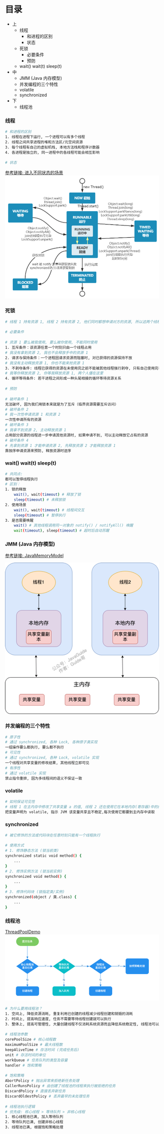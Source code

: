 # 目录
- 上
    - 线程
        - 和进程的区别
        - 状态
    - 死锁
        - 必要条件
        - 预防
    - wait() wait(t) sleep(t)
- 中
    - JMM (Java 内存模型)
    - 并发编程的三个特性
    - volatile
    - synchronized
- 下
    - 线程池

### 线程
```bash
# 和进程的区别
1. 线程在进程下运行, 一个进程可以有多个线程
2. 线程之间共享进程的堆和方法区/元空间资源
3. 每个线程有自己的虚拟机栈, 本地方法栈和程序计数器
4. 各进程是独立的, 同一进程中的各线程可能会相互影响

# 状态
```
[参考链接: 进入不同状态的场景](https://mp.weixin.qq.com/s/R5MrTsWvk9McFSQ7bS0W2w)
![](https://github.com/liubobo1996/boboWeb/raw/master/MyPic/Concurrency/ThreadStatus.png)

### 死锁
```bash
# 线程 1 持有资源 1, 线程 2 持有资源 2, 他们同时都想申请对方的资源, 所以这两个线程就会互相等待而进入死锁状态

# 必要条件

# 资源 1 要么被我使用, 要么被你使用, 不能同时使用
1. 互斥条件：该资源任意一个时刻只由一个线程占用
# 我没有拿到资源 2, 我也不会释放手中的资源 1
2. 请求与保持条件：一个进程因请求资源而阻塞时, 对已获得的资源保持不放
# 我没有主动释放资源 1, 你也不能来抢资源 1
3. 不剥夺条件: 线程已获得的资源在未使用完之前不能被其他线程强行剥夺, 只有自己使用完毕后才释放资源
# 我等你释放资源 2, 你等我释放资源 1, 两个人僵在这里
4. 循环等待条件: 若干进程之间形成一种头尾相接的循环等待资源关系

# 预防

# 破坏条件 1
无法破坏, 因为我们用锁本来就是为了互斥（临界资源需要互斥访问）
# 破坏条件 2
# 我一次性申请资源 1 和资源 2
一次性申请所有的资源
# 破坏条件 3
# 我拿不到资源 2, 主动释放资源 1
占用部分资源的线程进一步申请其他资源时, 如果申请不到, 可以主动释放它占有的资源
# 破坏条件 4
# 先拿到资源 1 才能申请资源 2, 先释放资源 2 才能释放资源 1
靠按序申请资源来预防, 释放资源时逆序
```

### wait() wait(t) sleep(t)
```bash
# 共同点:
都可以暂停线程执行
# 区别：
1. 锁的释放
    wait(), wait(timeout) # 释放了锁
    sleep(timeout) # 未释放锁
2. 使用场景
    wait(), wait(timeout) # 线程间交互
    sleep(timeout) # 暂停执行
3. 是否需要唤醒
    wait() # 其他线程调用同一对象的 notify() / notifyAll() 唤醒
    wait(timeout), sleep(timeout) # 超时后自动苏醒
```

### JMM (Java 内存模型)
[参考链接: JavaMemoryModel](https://javaguide.cn/java/concurrent/jmm.html)

![JavaMemoryModel](https://github.com/liubobo1996/boboWeb/raw/master/MyPic/Concurrency/JavaMemoryModel.png)

### 并发编程的三个特性
```bash
# 原子性
# 通过 synchronized, 各种 Lock, 各种原子类实现
一组操作要么都执行, 要么都不执行
# 可见性
# 通过 synchronized, 各种 Lock, volatile 实现
一个线程对共享变量的修改结果, 其他线程立即可见
# 有序性
# 通过 volatile 实现
禁止指令重排, 因为多线程间的语义不保证一致
```

### volatile
```bash
# 如何保证可见性
# 线程 1 在主内存中修改了共享变量 a 的值, 线程 2 还在使用它在本地内存(寄存器)中的拷贝值 a2, 造成数据的不一致
把变量声明为 volatile, 指示 JVM 该变量共享且不稳定,每次使用它都要到主内存中读取
```

### synchronized
```bash
# 被它修饰的方法或代码块在任意时刻只能有一个线程执行

# 使用方式
# 1. 修饰静态方法 (锁当前类)
synchronized static void method() {
    ...
}
# 2. 修饰实例方法 (锁当前实例)
synchronized void method() {
    ...
}
# 3. 修饰代码块 (锁指定类/实例)
synchronized(object / 类.class) {
    ...
}
```

### 线程池
[ThreadPoolDemo](https://github.com/liubobo1996/boboWeb/tree/master/TechStack/Demo/ThreadPoolDemo/src)
![ThreadPool Process](https://github.com/liubobo1996/boboWeb/raw/master/MyPic/Concurrency/ThreadPoolProcess.png)        
```bash
# 为什么要用线程池？
1. 空间上, 降低资源消耗, 重复利用已创建的线程减少线程创建和销毁的消耗
2. 时间上, 提高响应速度, 任务不需要等待线程创建就可以执行
3. 整体上, 提高可管理性, 大量创建线程不仅消耗系统资源而且降低系统稳定性, 线程池可以进行统一分配, 调优和监控

# 线程池参数
corePoolSize # 核心线程数
maximumPoolSize # 最大线程数
keepAliveTime # 存活时间 (完成任务后)
unit # 存活时间的单位
workQueue # 任务队列的类型及容量
handler # 饱和策略

# 饱和策略
AbortPolicy # 抛出异常来拒绝新任务处理
CallerRunsPolicy # 由创建了线程池的线程来执行被拒绝的任务
DiscardPolicy # 直接丢弃新任务
DiscardOldestPolicy # 丢弃最早的未处理任务

# 线程池执行逻辑
# 优先级: 核心线程 > 等待队列 > 非核心线程
1. 核心线程池已满, 加入等待队列
2. 等待队列已满, 创建非核心线程
3. 线程池已满, 根据饱和策略处理
```
